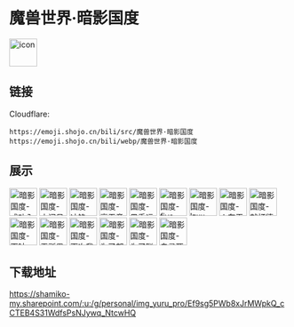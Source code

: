 # 魔兽世界·暗影国度
<img src="https://emoji.shojo.cn/bili/src/魔兽世界·暗影国度/icon.png" width="50" height="50" alt="icon">

## 链接
Cloudflare:
```
https://emoji.shojo.cn/bili/src/魔兽世界·暗影国度
https://emoji.shojo.cn/bili/webp/魔兽世界·暗影国度
```
## 展示
<img src="https://emoji.shojo.cn/bili/src/魔兽世界·暗影国度/暗影国度-成功入水.png" width="50" height="50" alt="暗影国度-成功入水">
<img src="https://emoji.shojo.cn/bili/src/魔兽世界·暗影国度/暗影国度-小问号.png" width="50" height="50" alt="暗影国度-小问号">
<img src="https://emoji.shojo.cn/bili/src/魔兽世界·暗影国度/暗影国度-冲锋.png" width="50" height="50" alt="暗影国度-冲锋">
<img src="https://emoji.shojo.cn/bili/src/魔兽世界·暗影国度/暗影国度-毫无意义.png" width="50" height="50" alt="暗影国度-毫无意义">
<img src="https://emoji.shojo.cn/bili/src/魔兽世界·暗影国度/暗影国度-黑手远离.png" width="50" height="50" alt="暗影国度-黑手远离">
<img src="https://emoji.shojo.cn/bili/src/魔兽世界·暗影国度/暗影国度-five.png" width="50" height="50" alt="暗影国度-five">
<img src="https://emoji.shojo.cn/bili/src/魔兽世界·暗影国度/暗影国度-lzxx.png" width="50" height="50" alt="暗影国度-lzxx">
<img src="https://emoji.shojo.cn/bili/src/魔兽世界·暗影国度/暗影国度-火车王.png" width="50" height="50" alt="暗影国度-火车王">
<img src="https://emoji.shojo.cn/bili/src/魔兽世界·暗影国度/暗影国度-就打德.png" width="50" height="50" alt="暗影国度-就打德">
<img src="https://emoji.shojo.cn/bili/src/魔兽世界·暗影国度/暗影国度-天呐.png" width="50" height="50" alt="暗影国度-天呐">
<img src="https://emoji.shojo.cn/bili/src/魔兽世界·暗影国度/暗影国度-无所畏惧.png" width="50" height="50" alt="暗影国度-无所畏惧">
<img src="https://emoji.shojo.cn/bili/src/魔兽世界·暗影国度/暗影国度-下次我请.png" width="50" height="50" alt="暗影国度-下次我请">
<img src="https://emoji.shojo.cn/bili/src/魔兽世界·暗影国度/暗影国度-为了部落.png" width="50" height="50" alt="暗影国度-为了部落">
<img src="https://emoji.shojo.cn/bili/src/魔兽世界·暗影国度/暗影国度-为了联盟.png" width="50" height="50" alt="暗影国度-为了联盟">
<img src="https://emoji.shojo.cn/bili/src/魔兽世界·暗影国度/暗影国度-自寻死路.png" width="50" height="50" alt="暗影国度-自寻死路">

## 下载地址

https://shamiko-my.sharepoint.com/:u:/g/personal/img_yuru_pro/Ef9sg5PWb8xJrMWpkQ_cCTEB4S31WdfsPsNJywq_NtcwHQ